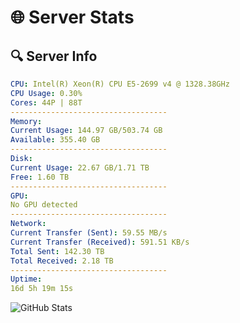 # 🌐 Server Stats
## 🔍 Server Info
```yaml
CPU: Intel(R) Xeon(R) CPU E5-2699 v4 @ 1328.38GHz
CPU Usage: 0.30%
Cores: 44P | 88T
-----------------------------------
Memory:
Current Usage: 144.97 GB/503.74 GB
Available: 355.40 GB
-----------------------------------
Disk:
Current Usage: 22.67 GB/1.71 TB
Free: 1.60 TB
-----------------------------------
GPU:
No GPU detected
-----------------------------------
Network:
Current Transfer (Sent): 59.55 MB/s
Current Transfer (Received): 591.51 KB/s
Total Sent: 142.30 TB
Total Received: 2.18 TB
-----------------------------------
Uptime:
16d 5h 19m 15s
```
![GitHub Stats](https://img.shields.io/badge/Updated-2025-02-24_04:02:33-blue)